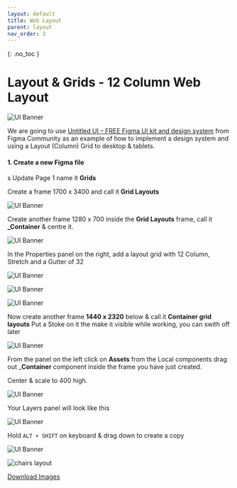 ```yaml
---
layout: default
title: Web Layout
parent: layout
nav_order: 3
---
```


{: .no_toc }

# Layout & Grids - 12 Column Web Layout

![UI Banner](/docs/images/dt_layout/UI_banner.png)

We are going to use [Untitled UI – FREE Figma UI kit and design system](https://www.figma.com/community/file/1020079203222518115/untitled-ui-free-figma-ui-kit-and-design-system) from Figma Community as an example of how to implement a design system and using a Layout (Column) Grid to desktop & tablets.

#### 1. Create a new Figma file

s 
  Update Page 1 name it **Grids** 
  
  Create a frame 1700 x 3400 and call it **Grid Layouts**

  ![UI Banner](/docs/images/dt_layout/container_1.png)

Create another frame 1280 x 700 inside the **Grid Layouts** frame, call it **_Container** & centre it.

  ![UI Banner](/docs/images/dt_layout/con_1.png)

   In the Properties panel on the right, add a layout grid with 12 Column, Stretch and a Gutter of 32

  ![UI Banner](/docs/images/dt_layout/12_1.png)
  
  ![UI Banner](/docs/images/dt_layout/12_2.png)

![UI Banner](/docs/images/dt_layout/make_comp.png)

 Now create another frame **1440 x 2320** below & call it **Container grid layouts** Put a Stoke on it the make it visible while working, you can swith off later

 ![UI Banner](/docs/images/dt_layout/con_grid_1.png)

  From the panel on the left click on **Assets** from the Local components drag out _**Container** component inside the frame you have just created.

  Center & scale to 400 high.

![UI Banner](../images/dt_layout/con_grid_2.png)

Your Layers panel will look like this

![UI Banner](/docs/images/dt_layout/layers_1.png)

Hold `ALT + SHIFT` on keyboard & drag down to create a copy

![UI Banner](/docs/images/dt_layout/6_col.png)

![chairs layout](imgs/chairs_web_layout.png)

[Download Images](imgs/chairs.zip)
